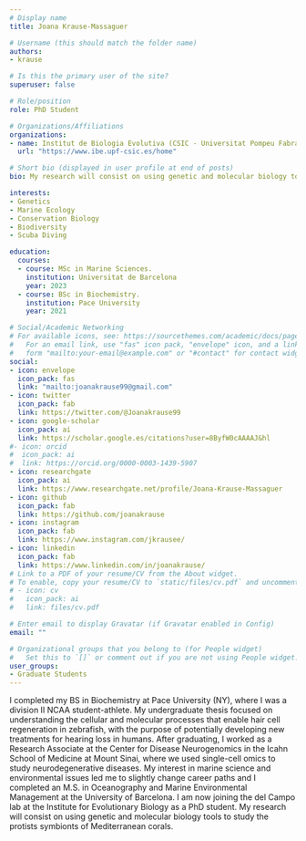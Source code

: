 ```yaml
---
# Display name
title: Joana Krause-Massaguer

# Username (this should match the folder name)
authors:
- krause

# Is this the primary user of the site?
superuser: false

# Role/position
role: PhD Student

# Organizations/Affiliations
organizations:
- name: Institut de Biologia Evolutiva (CSIC - Universitat Pompeu Fabra)
  url: "https://www.ibe.upf-csic.es/home"

# Short bio (displayed in user profile at end of posts)
bio: My research will consist on using genetic and molecular biology tools coupled with imaging to study the protists symbionts of Mediterranean corals.

interests:
- Genetics
- Marine Ecology
- Conservation Biology
- Biodiversity
- Scuba Diving

education:
  courses:
  - course: MSc in Marine Sciences.
    institution: Universitat de Barcelona
    year: 2023
  - course: BSc in Biochemistry.
    institution: Pace University
    year: 2021

# Social/Academic Networking
# For available icons, see: https://sourcethemes.com/academic/docs/page-builder/#icons
#   For an email link, use "fas" icon pack, "envelope" icon, and a link in the
#   form "mailto:your-email@example.com" or "#contact" for contact widget.
social:
- icon: envelope
  icon_pack: fas
  link: "mailto:joanakrause99@gmail.com"
- icon: twitter
  icon_pack: fab
  link: https://twitter.com/@Joanakrause99
- icon: google-scholar
  icon_pack: ai
  link: https://scholar.google.es/citations?user=8ByfW0cAAAAJ&hl
#- icon: orcid
#  icon_pack: ai
#  link: https://orcid.org/0000-0003-1439-5907
- icon: researchgate
  icon_pack: ai
  link: https://www.researchgate.net/profile/Joana-Krause-Massaguer
- icon: github
  icon_pack: fab
  link: https://github.com/joanakrause
- icon: instagram
  icon_pack: fab
  link: https://www.instagram.com/jkrausee/
- icon: linkedin
  icon_pack: fab
  link: https://www.linkedin.com/in/joanakrause/
# Link to a PDF of your resume/CV from the About widget.
# To enable, copy your resume/CV to `static/files/cv.pdf` and uncomment the lines below.
# - icon: cv
#   icon_pack: ai
#   link: files/cv.pdf

# Enter email to display Gravatar (if Gravatar enabled in Config)
email: ""

# Organizational groups that you belong to (for People widget)
#   Set this to `[]` or comment out if you are not using People widget.
user_groups:
- Graduate Students
---
```


I completed my BS in Biochemistry at Pace University (NY), where I was a division II NCAA student-athlete. My undergraduate thesis focused on understanding the cellular and molecular processes that enable hair cell regeneration in zebrafish, with the purpose of potentially developing new treatments for hearing loss in humans. After graduating, I worked as a Research Associate at the Center for Disease Neurogenomics in the Icahn School of Medicine at Mount Sinai, where we used single-cell omics to study neurodegenerative diseases. My interest in marine science and environmental issues led me to slightly change career paths and I  completed an M.S. in Oceanography and Marine Environmental Management at the University of Barcelona. I am now joining the del Campo lab at the Institute for Evolutionary Biology as a PhD student. My research will consist on using genetic and molecular biology tools to study the protists symbionts of Mediterranean corals.

